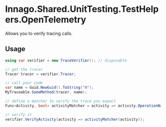 # Innago.Shared.UnitTesting.TestHelpers.OpenTelemetry #

Allows you to verify tracing calls.

## Usage ##

```c#
using var verifier = new TraceVerifier(); // disposable

// get the tracer
Tracer tracer = verifier.Tracer;

// call your code
var name = Guid.NewGuid().ToString("N");
MyTraceable.SomeMethod(tracer, name);

// define a matcher to verify the trace you expect
Func<Activity, bool> activityMatcher = activity => activity.OperationName == name;

// verify it
verifier.VerifyActivity(activity => activityMatcher(activity));
```
